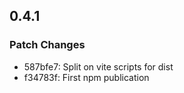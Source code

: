 ## 0.4.1

### Patch Changes

- 587bfe7: Split on vite scripts for dist
- f34783f: First npm publication
